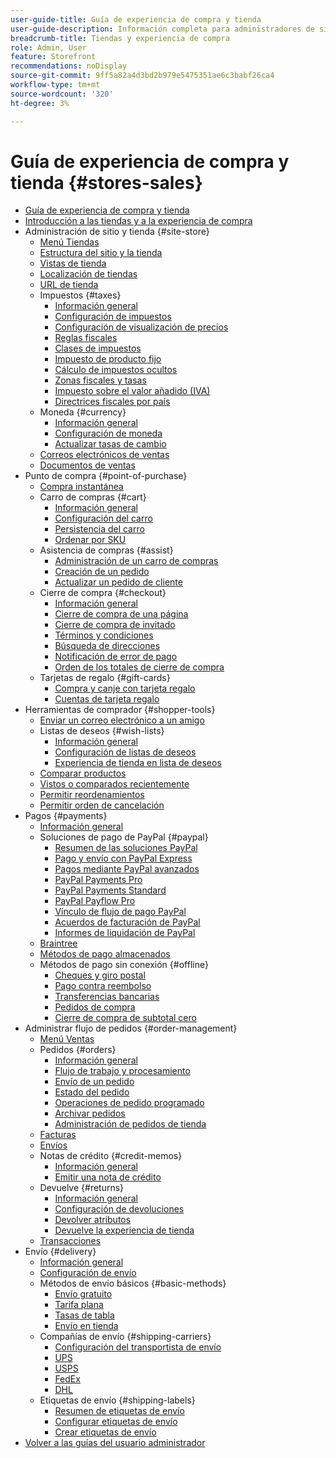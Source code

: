 ```yaml
---
user-guide-title: Guía de experiencia de compra y tienda
user-guide-description: Información completa para administradores de sitios, agentes de servicio de atención al cliente y administradores de ventas que trabajan en Adobe Commerce y Magento Open Source.
breadcrumb-title: Tiendas y experiencia de compra
role: Admin, User
feature: Storefront
recommendations: noDisplay
source-git-commit: 9ff5a82a4d3bd2b979e5475351ae6c3babf26ca4
workflow-type: tm+mt
source-wordcount: '320'
ht-degree: 3%

---
```



# Guía de experiencia de compra y tienda {#stores-sales}

+ [Guía de experiencia de compra y tienda](guide-overview.md)
+ [Introducción a las tiendas y a la experiencia de compra](introduction.md)
+ Administración de sitio y tienda {#site-store}
   + [Menú Tiendas](stores-menu.md)
   + [Estructura del sitio y la tienda](stores.md)
   + [Vistas de tienda](store-views.md)
   + [Localización de tiendas](store-localize.md)
   + [URL de tienda](store-urls.md)
   + Impuestos {#taxes}
      + [Información general](taxes.md)
      + [Configuración de impuestos](tax-settings-general.md)
      + [Configuración de visualización de precios](display-settings.md)
      + [Reglas fiscales](tax-rules.md)
      + [Clases de impuestos](tax-class.md)
      + [Impuesto de producto fijo](fixed-product-tax.md)
      + [Cálculo de impuestos ocultos](hidden-tax-calculation.md)
      + [Zonas fiscales y tasas](tax-zones-rates.md)
      + [Impuesto sobre el valor añadido (IVA)](vat.md)
      + [Directrices fiscales por país](international-tax-guidelines.md)
   + Moneda {#currency}
      + [Información general](currency.md)
      + [Configuración de moneda](currency-configuration.md)
      + [Actualizar tasas de cambio](currency-update.md)
   + [Correos electrónicos de ventas](sales-email.md)
   + [Documentos de ventas](sales-documents.md)
+ Punto de compra {#point-of-purchase}
   + [Compra instantánea](checkout-instant-purchase.md)
   + Carro de compras {#cart}
      + [Información general](cart.md)
      + [Configuración del carro](cart-configuration.md)
      + [Persistencia del carro](cart-persistent.md)
      + [Ordenar por SKU](order-by-sku.md)
   + Asistencia de compras {#assist}
      + [Administración de un carro de compras](shopping-assisted-cart-manage.md)
      + [Creación de un pedido](customer-account-create-order.md)
      + [Actualizar un pedido de cliente](order-update.md)
   + Cierre de compra {#checkout}
      + [Información general](checkout-process.md)
      + [Cierre de compra de una página](checkout-one-page.md)
      + [Cierre de compra de invitado](checkout-guest.md)
      + [Términos y condiciones](terms-and-conditions.md)
      + [Búsqueda de direcciones](checkout-address-search.md)
      + [Notificación de error de pago](checkout-payment-failed-emails.md)
      + [Orden de los totales de cierre de compra](checkout-totals-sort-order.md)
   + Tarjetas de regalo {#gift-cards}
      + [Compra y canje con tarjeta regalo](product-gift-card-workflow.md)
      + [Cuentas de tarjeta regalo](product-gift-card-accounts.md)
+ Herramientas de comprador {#shopper-tools}
   + [Enviar un correo electrónico a un amigo](email-a-friend.md)
   + Listas de deseos {#wish-lists}
      + [Información general](wishlists.md)
      + [Configuración de listas de deseos](wishlist-configuration.md)
      + [Experiencia de tienda en lista de deseos](wishlist-storefront.md)
   + [Comparar productos](product-compare.md)
   + [Vistos o comparados recientemente](products-viewed-compared.md)
   + [Permitir reordenamientos](reorders-allow.md)
   + [Permitir orden de cancelación](cancel-allow.md)
+ Pagos {#payments}
   + [Información general](payments.md)
   + Soluciones de pago de PayPal {#paypal}
      + [Resumen de las soluciones PayPal](paypal.md)
      + [Pago y envío con PayPal Express](paypal-express-checkout.md)
      + [Pagos mediante PayPal avanzados](paypal-payments-advanced.md)
      + [PayPal Payments Pro](paypal-payments-pro.md)
      + [PayPal Payments Standard](paypal-payments-standard.md)
      + [PayPal Payflow Pro](paypal-payflow-pro.md)
      + [Vínculo de flujo de pago PayPal](paypal-payflow-link.md)
      + [Acuerdos de facturación de PayPal](paypal-billing-agreements.md)
      + [Informes de liquidación de PayPal](paypal-settlement-reports.md)
   + [Braintree](braintree.md)
   + [Métodos de pago almacenados](stored-payment-methods.md)
   + Métodos de pago sin conexión {#offline}
      + [Cheques y giro postal](check-money-order.md)
      + [Pago contra reembolso](cash-on-delivery.md)
      + [Transferencias bancarias](bank-transfer.md)
      + [Pedidos de compra](purchase-order.md)
      + [Cierre de compra de subtotal cero](zero-subtotal-checkout.md)
+ Administrar flujo de pedidos {#order-management}
   + [Menú Ventas](sales-menu.md)
   + Pedidos {#orders}
      + [Información general](orders.md)
      + [Flujo de trabajo y procesamiento](order-processing.md)
      + [Envío de un pedido](order-ship.md)
      + [Estado del pedido](order-status.md)
      + [Operaciones de pedido programado](order-scheduled-operations.md)
      + [Archivar pedidos](order-archive.md)
      + [Administración de pedidos de tienda](orders-storefront.md)
   + [Facturas](invoices.md)
   + [Envíos](shipments.md)
   + Notas de crédito {#credit-memos}
      + [Información general](credit-memos.md)
      + [Emitir una nota de crédito](credit-memo-create.md)
   + Devuelve {#returns}
      + [Información general](returns.md)
      + [Configuración de devoluciones](rma-configure.md)
      + [Devolver atributos](attributes-returns.md)
      + [Devuelve la experiencia de tienda](rma-customer-experience.md)
   + [Transacciones](transactions.md)
+ Envío {#delivery}
   + [Información general](delivery.md)
   + [Configuración de envío](shipping-settings.md)
   + Métodos de envío básicos {#basic-methods}
      + [Envío gratuito](shipping-free.md)
      + [Tarifa plana](shipping-flat-rate.md)
      + [Tasas de tabla](shipping-table-rate.md)
      + [Envío en tienda](shipping-in-store-delivery.md)
   + Compañías de envío {#shipping-carriers}
      + [Configuración del transportista de envío](carriers.md)
      + [UPS](ups.md)
      + [USPS](usps.md)
      + [FedEx](fedex.md)
      + [DHL](dhl.md)
   + Etiquetas de envío {#shipping-labels}
      + [Resumen de etiquetas de envío](shipping-labels.md)
      + [Configurar etiquetas de envío](shipping-label-configure.md)
      + [Crear etiquetas de envío](shipping-label-create.md)
+ [Volver a las guías del usuario administrador](https://experienceleague.adobe.com/en/docs/commerce-admin/user-guides/home)

